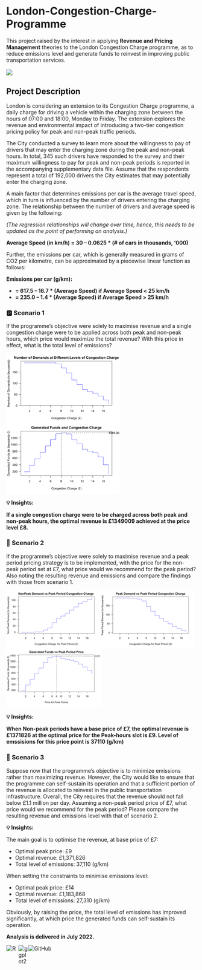 # London-Congestion-Charge-Programme

This project raised by the interest in applying **Revenue and Pricing Management** theories to the London Congestion Charge programme, as to reduce emissions level and generate funds to reinvest in improving public transportation services. 

<img src="https://images.prismic.io/drive-electric/123f964a-4bf3-4964-9d90-dca6b40ffc5f_congestion-charge-ulez-map.webp?auto=compress,format&w=812&fit=clip" align="center" width="600" /></a>

## Project Description

London is considering an extension to its Congestion Charge programme, a daily charge for driving a vehicle within the charging zone between the hours of 07:00 and 18:00, Monday to Friday. The extension explores the revenue and environmental impact of introducing a two-tier congestion pricing policy for peak and non-peak traffic periods.

The City conducted a survey to learn more about the willingness to pay of drivers that may enter the charging zone during the peak and non-peak hours. In total, 345 such drivers have responded to the survey and their maximum willingness to pay for peak and non-peak periods is reported in the accompanying supplementary data file. Assume that the respondents represent a total of 192,000 drivers the City estimates that may potentially enter the charging zone.

A main factor that determines emissions per car is the average travel speed, which in turn is influenced by the number of drivers entering the charging zone. The relationship between the number of drivers and average speed is given by the following:

*(The regression relationships will change over time, hence, this needs to be updated as the point of performing an analysis.)*

**Average Speed (in km/h) = 30 – 0.0625 * (# of cars in thousands, ‘000)**

Further, the emissions per car, which is generally measured in grams of CO2 per kilometre, can be approximated by a piecewise linear function as follows:

**Emissions per car (g/km):**
  - **= 617.5 – 16.7 * (Average Speed) if Average Speed < 25 km/h**
  - **= 235.0 – 1.4 * (Average Speed) if Average Speed > 25 km/h**

### 🅿️ Scenario 1

If the programme’s objective were solely to maximise revenue and a single congestion charge were to be applied across both peak and non-peak hours, which price would maximize the total revenue? With this price in effect, what is the total level of emissions?

<img align="left" width="300" src="https://github.com/vytknguyen/London-Congestion-Charge/blob/main/SinglePriceDemand.png?raw=true"/></a>

<img align="center" width="300" src="https://github.com/vytknguyen/London-Congestion-Charge/blob/main/SinglePriceRevenue.png?raw=true"/></a>

**💡 Insights:** 

**If a single congestion charge were to be charged across both peak and non-peak hours, the optimal revenue is £1349009 achieved at the price level £8.**

### 💨 Scenario 2

If the programme’s objective were solely to maximise revenue and a peak period pricing strategy is to be implemented, with the price for the non-peak period set at £7, what price would we recommend for the peak period? Also noting the resulting revenue and emissions and compare the findings with those from scenario 1.

<img align="left" width="250" src="https://github.com/vytknguyen/London-Congestion-Charge/blob/main/NonPeakDemandvsPeakPrice.png?raw=true"/></a>

<img align="left" width="250" src="https://github.com/vytknguyen/London-Congestion-Charge/blob/main/PeakDemandvsPeakPrice.png?raw=true"/></a>

<img width="250" src="https://github.com/vytknguyen/London-Congestion-Charge/blob/main/RevenuevsPeakPrice.png?raw=true"/></a>

**💡 Insights:** 

**When Non-peak periods have a base price of £7, the optimal revenue is £1371826 at the optimal price for the Peak-hours slot is £9. Level of emssisions for this price point is 37110 (g/km)**

### 🚗 Scenario 3

Suppose now that the programme’s objective is to minimize emissions rather than maximizing revenue. However, the City would like to ensure that the programme can self-sustain its operation and that a sufficient portion of the revenue is allocated to reinvest in the public transportation infrastructure. Overall, the City requires that the revenue should not fall below £1.1 million per day. Assuming a non-peak period price of £7, what
price would we recommend for the peak period? Please compare the resulting revenue and emissions level with that of scenario 2.

**💡 Insights:**

The main goal is to optimise the revenue, at base price of £7:
- Optimal peak price: £9
- Optimal revenue: £1,371,826
- Total level of emissions: 37,110 (g/km)

When setting the constraints to minimise emissions level:
- Optimal peak price: £14
- Optimal revenue: £1,183,868
- Total level of emissions: 27,310 (g/km)

Obviously, by raising the price, the total level of emissions has improved significantly, at which price the generated funds can self-sustain its operation.

**Analysis is delivered in July 2022.**

<img align="left" alt="R" width="32px" src="https://www.r-project.org/logo/Rlogo.png"/></a>
<img align="left" alt="ggplot2" width="26px" src="https://statsandr.com/blog/2020-08-21-graphics-in-r-with-ggplot2_files/graphics-in-r-with-ggplot2.png"/></a>
<img alt="GitHub" width="26px" src="https://avatars.githubusercontent.com/u/9919?s=200&v=4"/></a>
